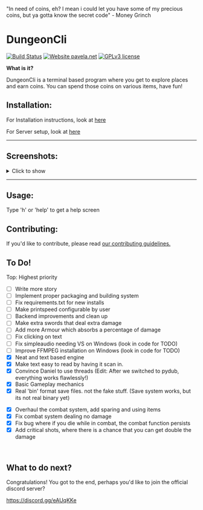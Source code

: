 "In need of coins, eh? I mean i could let you have some of my precious coins, but ya gotta know the secret code" - Money Grinch
# DungeonCli
[![Build Status](https://jenkins.pavela.net/buildStatus/icon?job=DungeonCI%2Fmaster)](https://jenkins.pavela.net/blue/organizations/jenkins/DungeonCI/branches)
[![Website pavela.net](https://img.shields.io/website-up-down-green-red/http/pavela.net)](http://pavela.net/DungeonCli/)
[![GPLv3 license](https://img.shields.io/badge/License-GPLv3-blue.svg)](https://github.com/daniel071/DungeonCli/blob/master/LICENSE)


**What is it?**

DungeonCli is a terminal based program where you get to explore
places and earn coins. You can spend those coins on various items,
have fun!

## Installation:

For Installation instructions, look at
[here](Docs/Installation.md)

For Server setup, look at
[here](Docs/Servers.md)


---


## Screenshots:
<details>
<summary>Click to show</summary>
<br>

**The start screen**

![The start screen](https://github.com/daniel071/DungeonCli/blob/master/Images/Screenshots/v0.3.1%20Start%20Screen.png)

**Common commands**

![Common commands](https://github.com/daniel071/DungeonCli/blob/master/Images/Screenshots/v0.3.1%20common%20commands.png)

**Healing**

![Healing](https://github.com/daniel071/DungeonCli/blob/master/Images/Screenshots/NewestHealingSystem.gif)

**The combat system**

![The combat system](https://github.com/daniel071/DungeonCli/blob/master/Images/Screenshots/NewestCombatSystem.gif)

**The Store**

![The Store](https://github.com/daniel071/DungeonCli/blob/master/Images/Screenshots/v0.3.0%20store.png)
</details>

---

## Usage:
Type 'h' or 'help' to get a help screen

## Contributing:
If you'd like to contribute, please read [our contributing guidelines.](CONTRIBUTING.md)
<br>

## To Do!
<!--  - [ ] Neat and text based engine ???? --->
Top: Highest priority
- [ ] Write more story
- [ ] Implement proper packaging and building system
- [ ] Fix requirements.txt for new installs
- [ ] Make printspeed configurable by user
- [ ] Backend improvements and clean up
- [ ] Make extra swords that deal extra damage
- [ ] Add more Armour which absorbs a percentage of damage
- [ ] Fix clicking on text
- [ ] Fix simpleaudio needing VS on Windows (look in code for TODO)
- [ ] Improve FFMPEG installation on Windows (look in code for TODO)
- [x] Neat and text based engine
- [x] Make text easy to read by having it scan in.
- [x] Convince Daniel to use threads (Edit: After we switched to pydub, everything works flawlessly!)
- [x] Basic Gameplay mechanics
- [x] Real 'bin' format save files. not the fake stuff. (Save system works, but its not real binary yet)
<!-- New save system is not real binary. --->
- [x] Overhaul the combat system, add sparing and using items
- [x] Fix combat system dealing no damage
- [x] Fix bug where if you die while in combat, the combat function persists
- [x] Add critical shots, where there is a chance that you can get double the damage

<br>

## What to do next?
Congratulations! You got to the end, perhaps you'd like to join the official
discord server?

https://discord.gg/eAUqKKe
